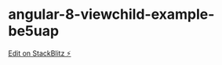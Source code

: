 # angular-8-viewchild-example-be5uap

[Edit on StackBlitz ⚡️](https://stackblitz.com/edit/angular-8-viewchild-example-be5uap)
